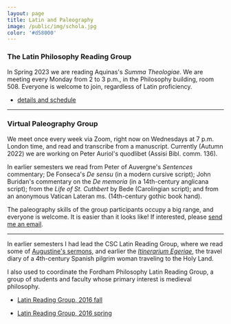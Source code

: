 ```yaml
---
layout: page
title: Latin and Paleography
image: /public/img/schola.jpg
color: '#d58000'
---
```



### The Latin Philosophy Reading Group

In Spring 2023 we are reading Aquinas's *Summa Theologiae*. We are meeting every Monday from 2 to 3 p.m., in the Philosophy building, room 508. Everyone is welcome to join, regardless of Latin proficiency.

<ul><li> <a href="{{ site.baseurl }}/4_latin/LRG_2023S.pdf">details and schedule</a></li></ul>


---

### Virtual Paleography Group

We meet once every week via Zoom, right now on Wednesdays at 7 p.m. London time, and read and transcribe from a manuscript. Currently (Autumn 2022) we are working on Peter Auriol's quodlibet (Assisi Bibl. comm. 136).

In earlier semesters we read from Peter of Auvergne's *Sentences* commentary; De Fonseca's *De sensu* (in a modern cursive script); John Buridan's commentary on the *De memoria* (in a 14th-century anglicana script); from the *Life of St. Cuthbert* by Bede (Carolingian script); and from an anonymous Vatican Lateran ms. (14th-century gothic book hand).

The paleography skills of the group participants occupy a big range, and everyone is welcome. It is easier than it looks like! If interested, please <a href="mailto:tothzit@gmail.com">send me an email</a>.


---


In earlier semesters I had lead the CSC Latin Reading Group, where we read some of <a href="https://www.augustinus.it/latino/commento_lsg/index2.htm" target="_blank"> Augustine's sermons</a>, and earlier the <a href="http://www.thelatinlibrary.com/egeria.html" target="_blank">*Itinerarium Egeriae*</a>, the travel diary of a 4th-century Spanish pilgrim woman traveling to the Holy Land.

I also used to coordinate the Fordham Philosophy Latin Reading Group, a group of students and faculty whose primary interest is medieval philosophy.

<ul><li> <a href="{{ site.baseurl }}/public/archive/2016-09-21-Fall_latin">Latin Reading Group, 2016 fall</a></li></ul>

<ul><li> <a href="{{ site.baseurl }}/public/archive/2016-01-10-Spring-schedule">Latin Reading Group, 2016 spring</a></li></ul>
